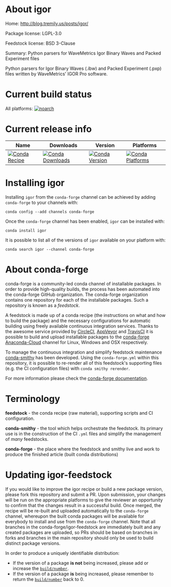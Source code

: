 About igor
==========

Home: http://blog.tremily.us/posts/igor/

Package license: LGPL-3.0

Feedstock license: BSD 3-Clause

Summary: Python parsers for WaveMetrics Igor Binary Waves and Packed Experiment files

Python parsers for Igor Binary Waves (.ibw) and Packed Experiment
(.pxp) files written by WaveMetrics' IGOR Pro software.


Current build status
====================

All platforms:
[![noarch](https://img.shields.io/circleci/project/github/conda-forge/igor-feedstock/master.svg?label=noarch)](https://circleci.com/gh/conda-forge/igor-feedstock)

Current release info
====================

| Name | Downloads | Version | Platforms |
| --- | --- | --- | --- |
| [![Conda Recipe](https://img.shields.io/badge/recipe-igor-green.svg)](https://anaconda.org/conda-forge/igor) | [![Conda Downloads](https://img.shields.io/conda/dn/conda-forge/igor.svg)](https://anaconda.org/conda-forge/igor) | [![Conda Version](https://img.shields.io/conda/vn/conda-forge/igor.svg)](https://anaconda.org/conda-forge/igor) | [![Conda Platforms](https://img.shields.io/conda/pn/conda-forge/igor.svg)](https://anaconda.org/conda-forge/igor) |

Installing igor
===============

Installing `igor` from the `conda-forge` channel can be achieved by adding `conda-forge` to your channels with:

```
conda config --add channels conda-forge
```

Once the `conda-forge` channel has been enabled, `igor` can be installed with:

```
conda install igor
```

It is possible to list all of the versions of `igor` available on your platform with:

```
conda search igor --channel conda-forge
```


About conda-forge
=================

conda-forge is a community-led conda channel of installable packages.
In order to provide high-quality builds, the process has been automated into the
conda-forge GitHub organization. The conda-forge organization contains one repository
for each of the installable packages. Such a repository is known as a *feedstock*.

A feedstock is made up of a conda recipe (the instructions on what and how to build
the package) and the necessary configurations for automatic building using freely
available continuous integration services. Thanks to the awesome service provided by
[CircleCI](https://circleci.com/), [AppVeyor](https://www.appveyor.com/)
and [TravisCI](https://travis-ci.org/) it is possible to build and upload installable
packages to the [conda-forge](https://anaconda.org/conda-forge)
[Anaconda-Cloud](https://anaconda.org/) channel for Linux, Windows and OSX respectively.

To manage the continuous integration and simplify feedstock maintenance
[conda-smithy](https://github.com/conda-forge/conda-smithy) has been developed.
Using the ``conda-forge.yml`` within this repository, it is possible to re-render all of
this feedstock's supporting files (e.g. the CI configuration files) with ``conda smithy rerender``.

For more information please check the [conda-forge documentation](https://conda-forge.org/docs/).

Terminology
===========

**feedstock** - the conda recipe (raw material), supporting scripts and CI configuration.

**conda-smithy** - the tool which helps orchestrate the feedstock.
                   Its primary use is in the construction of the CI ``.yml`` files
                   and simplify the management of *many* feedstocks.

**conda-forge** - the place where the feedstock and smithy live and work to
                  produce the finished article (built conda distributions)


Updating igor-feedstock
=======================

If you would like to improve the igor recipe or build a new
package version, please fork this repository and submit a PR. Upon submission,
your changes will be run on the appropriate platforms to give the reviewer an
opportunity to confirm that the changes result in a successful build. Once
merged, the recipe will be re-built and uploaded automatically to the
`conda-forge` channel, whereupon the built conda packages will be available for
everybody to install and use from the `conda-forge` channel.
Note that all branches in the conda-forge/igor-feedstock are
immediately built and any created packages are uploaded, so PRs should be based
on branches in forks and branches in the main repository should only be used to
build distinct package versions.

In order to produce a uniquely identifiable distribution:
 * If the version of a package **is not** being increased, please add or increase
   the [``build/number``](https://conda.io/docs/user-guide/tasks/build-packages/define-metadata.html#build-number-and-string).
 * If the version of a package **is** being increased, please remember to return
   the [``build/number``](https://conda.io/docs/user-guide/tasks/build-packages/define-metadata.html#build-number-and-string)
   back to 0.
